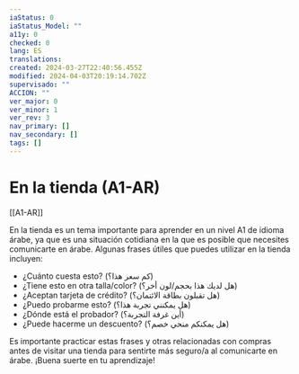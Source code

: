 ```yaml
---
iaStatus: 0
iaStatus_Model: ""
a11y: 0
checked: 0
lang: ES
translations: 
created: 2024-03-27T22:40:56.455Z
modified: 2024-04-03T20:19:14.702Z
supervisado: ""
ACCION: ""
ver_major: 0
ver_minor: 1
ver_rev: 3
nav_primary: []
nav_secondary: []
tags: []
---
```

# En la tienda (A1-AR)

[[A1-AR]]

En la tienda es un tema importante para aprender en un nivel A1 de idioma árabe, ya que es una situación cotidiana en la que es posible que necesites comunicarte en árabe. Algunas frases útiles que puedes utilizar en la tienda incluyen:

- ¿Cuánto cuesta esto? (كم سعر هذا؟)
- ¿Tiene esto en otra talla/color? (هل لديك هذا بحجم/لون أخر؟)
- ¿Aceptan tarjeta de crédito? (هل تقبلون بطاقة الائتمان؟)
- ¿Puedo probarme esto? (هل يمكنني تجربة هذا؟)
- ¿Dónde está el probador? (أين غرفة التجربة؟)
- ¿Puede hacerme un descuento? (هل يمكنكم منحي خصم؟)

Es importante practicar estas frases y otras relacionadas con compras antes de visitar una tienda para sentirte más seguro/a al comunicarte en árabe. ¡Buena suerte en tu aprendizaje!
